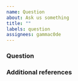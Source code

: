 ```yaml
---
name: Question
about: Ask us something
title: ""
labels: question
assignees: gammac0de
---
```


<!-- ANNOTATIONS LIKE THIS WILL NOT BE VISIBLE IN YOUR TICKET -->

### Question

<!-- WRITE HERE -->

### Additional references
<!-- Any other reference, related issues, pull requests or screenshots about this question. -->

<!-- WRITE HERE - OPTIONAL -->
